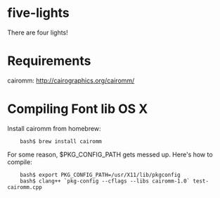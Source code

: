 five-lights
===========

There are four lights!

Requirements
============
cairomm:
http://cairographics.org/cairomm/

Compiling Font lib OS X
=======================
Install cairomm from homebrew:

        bash$ brew install cairomm

For some reason, $PKG_CONFIG_PATH gets messed up. Here's how to compile:

        bash$ export PKG_CONFIG_PATH=/usr/X11/lib/pkgconfig
        bash$ clang++ `pkg-config --cflags --libs cairomm-1.0` test-cairomm.cpp 

